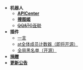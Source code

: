 - **机器人**
  - [**APICenter**](outdated.md)
  - [**搜图姬**](outdated.md)
  - [~~QQ&TG互联~~](outdated.md)
- **插件**
  - [一言](outdated.md)
  - [at全体成员计数器（即将开源）](outdated.md)
  - [全局黑名单（开源）](outdated.md)
- [**捐赠**](outdated.md)
- [**更新公告**](outdated.md)

